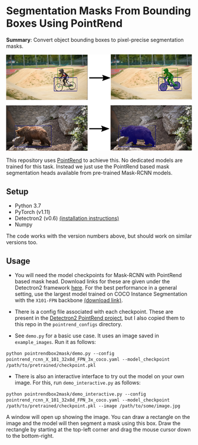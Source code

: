 # Segmentation Masks From Bounding Boxes Using PointRend

**Summary**: Convert object bounding boxes to pixel-precise segmentation masks.

![Teaser](teaser.png) 

This repository uses [PointRend](https://github.com/zsef123/PointRend-PyTorch) to achieve this. No dedicated models are trained for this task. Instead we just use the PointRend based mask segmentation heads available from pre-trained Mask-RCNN models.

## Setup

- Python 3.7
- PyTorch (v1.11)
- Detectron2 (v0.6) [(installation instructions)](https://github.com/facebookresearch/detectron2/blob/main/INSTALL.md)
- Numpy

The code works with the version numbers above, but should work on similar versions too.

## Usage

- You will need the model checkpoints for Mask-RCNN with PointRend based mask head. Download links for these are given under the Detectron2 framework [here](https://github.com/facebookresearch/detectron2/tree/main/projects/PointRend#instance-segmentation). For the best performance in a general setting, use the largest model trained on COCO Instance Segmentation with the `X101-FPN` backbone [(download link)](https://dl.fbaipublicfiles.com/detectron2/PointRend/InstanceSegmentation/pointrend_rcnn_X_101_32x8d_FPN_3x_coco/28119989/model_final_ba17b9.pkl).
- There is a config file associated with each checkpoint. These are present in the [Detectron2 PointRend project](https://github.com/facebookresearch/detectron2/tree/main/projects/PointRend/configs/InstanceSegmentation), but I also copied them to this repo in the `pointrend_configs` directory. 

- See `demo.py` for a basic use case. It uses an image saved in `example_images`. Run it as follows:

```
python pointrendbox2mask/demo.py --config pointrend_rcnn_X_101_32x8d_FPN_3x_coco.yaml --model_checkpoint /path/to/pretrained/checkpoint.pkl
```
 
- There is also an interactive interface to try out the model on your own image. For this, run `demo_interactive.py` as follows:

```
python pointrendbox2mask/demo_interactive.py --config pointrend_rcnn_X_101_32x8d_FPN_3x_coco.yaml --model_checkpoint /path/to/pretrained/checkpoint.pkl --image /path/to/some/image.jpg
```

A window will open up showing the image. You can draw a rectangle on the image and the model will then segment a mask using this box. Draw the rectangle by starting at the top-left corner and drag the mouse cursor down to the bottom-right.
